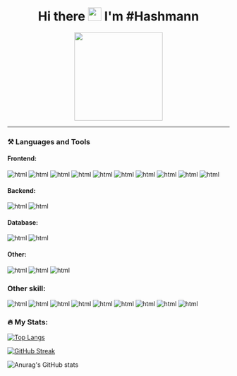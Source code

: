 <h1 align="center">Hi there <img src="https://media.giphy.com/media/hvRJCLFzcasrR4ia7z/giphy.gif" width="30px"/> I'm #Hashmann</h1>
<div id="header" align="center">
  <!--<img src="https://media.giphy.com/media/lBm4rgtyIPJmywXzLW/giphy.gif" width="400"/>-->
  <!--<img src="https://media.giphy.com/media/M9gbBd9nbDrOTu1Mqx/giphy.gif" width="400"/>-->
  <!--<img src="https://github.com/Hashmann/Hashmann/blob/main/52O8.gif" width="400"/>-->
  <img src="https://media.giphy.com/media/4hCJsNJ7zRcic/giphy.gif" width="200"/>
  
 <!--<img src="" width="400"/>-->
</div>

<div id="header" align="center">
<img src="https://komarev.com/ghpvc/?username=hashmann&label=PROFILE+VIEWS" alt=""/>
</div>

---

### ⚒️ Languages and Tools
#### Frontend:

![html](https://img.shields.io/badge/-HTML-090909?style=for-the-badge&logo=html5)
![html](https://img.shields.io/badge/-CSS-090909?style=for-the-badge&logo=css3&logoColor=1572B6)
![html](https://img.shields.io/badge/-sass-090909?style=for-the-badge&logo=sass&logoColor=CC6699)
![html](https://img.shields.io/badge/-JavaScript-090909?style=for-the-badge&logo=javaScript&logoColor=F7DF1E)
![html](https://img.shields.io/badge/-Bootstrap-090909?style=for-the-badge&logo=Bootstrap&logoColor=7952B3)
![html](https://img.shields.io/badge/-TailwindCSS-090909?style=for-the-badge&logo=TailwindCSS&logoColor=06B6D4)
![html](https://img.shields.io/badge/-vuejs-090909?style=for-the-badge&logo=vue.js&logoColor=4FC08D)
![html](https://img.shields.io/badge/-Vuetify-090909?style=for-the-badge&logo=Vuetify&logoColor=1867C0)
![html](https://img.shields.io/badge/-Quasar-090909?style=for-the-badge&logo=Quasar&logoColor=1976D2)
![html](https://img.shields.io/badge/-GreenSock-090909?style=for-the-badge&logo=GreenSock&logoColor=88CE02)

#### Backend:

![html](https://img.shields.io/badge/-Nodejs/Express-090909?style=for-the-badge&logo=node.js&logoColor=339933)
![html](https://img.shields.io/badge/-Laravel-090909?style=for-the-badge&logo=Laravel&logoColor=FF2D20)

#### Database:

![html](https://img.shields.io/badge/-Mongo-090909?style=for-the-badge&logo=MongoDB&logoColor=47A248)
![html](https://img.shields.io/badge/-MySQL/Eloquent-090909?style=for-the-badge&logo=MySQL&logoColor=4479A1)

#### Other:

![html](https://img.shields.io/badge/-C%23-090909?style=for-the-badge&logo=csharp&logoColor=239120)
![html](https://img.shields.io/badge/-Unity-090909?style=for-the-badge&logo=Unity&logoColor=fff)
![html](https://img.shields.io/badge/-Delphi-090909?style=for-the-badge&logo=Delphi&logoColor=EE1F35)

### Other skill:

![html](https://img.shields.io/badge/-Studio%20One-090909?style=for-the-badge&logo=NONE&logoColor=EE1F35)
![html](https://img.shields.io/badge/-Ableton%20Live-090909?style=for-the-badge&logo=abletonlive&logoColor=fff)
![html](https://img.shields.io/badge/-Reaper-090909?style=for-the-badge&logo=NONE&logoColor=fff)
![html](https://img.shields.io/badge/-After%20Effects-090909?style=for-the-badge&logo=AdobeAfterEffects&logoColor=9999FF)
![html](https://img.shields.io/badge/-Audition-090909?style=for-the-badge&logo=AdobeAudition&logoColor=9999FF)
![html](https://img.shields.io/badge/-Photoshop-090909?style=for-the-badge&logo=AdobePhotoshop&logoColor=31A8FF)
![html](https://img.shields.io/badge/-Autocad-090909?style=for-the-badge&logo=Autodesk&logoColor=0696D7)
![html](https://img.shields.io/badge/-Blender-090909?style=for-the-badge&logo=Blender&logoColor=F5792A)
![html](https://img.shields.io/badge/-Figma-090909?style=for-the-badge&logo=figma&logoColor=F24E1E)

[//]: # (### :fire: My Stats :)
### 🔥 My Stats:

[![Top Langs](https://github-readme-stats.vercel.app/api/top-langs/?username=hashmann&layout=compact&theme=tokyonight)](https://github.com/anuraghazra/github-readme-stats)

[![GitHub Streak](http://github-readme-streak-stats.herokuapp.com?user=Hashmann&theme=tokyonight)](https://git.io/streak-stats)

![Anurag's GitHub stats](https://github-readme-stats.vercel.app/api?username=hashmann&show_icons=true&theme=tokyonight)










<!--
**Hashmann/Hashmann** is a ✨ _special_ ✨ repository because its `README.md` (this file) appears on your GitHub profile.
<img src="" alt="" width="86"/>
Here are some ideas to get you started:

- 🔭 I’m currently working on ...
- 🌱 I’m currently learning ...
- 👯 I’m looking to collaborate on ...
- 🤔 I’m looking for help with ...
- 💬 Ask me about ...
- 📫 How to reach me: ...
- 😄 Pronouns: ...
- ⚡ Fun fact: ...👋
-->

